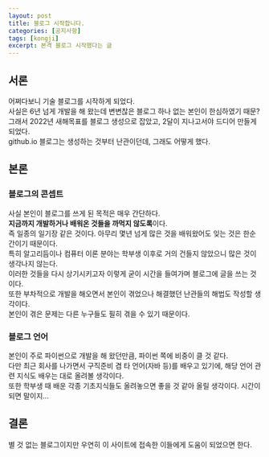```yaml
---
layout: post
title: 블로그 시작합니다.
categories: [공지사항]
tags: [kongji]
excerpt: 본격 블로그 시작했다는 글
---
```


## 서론

어쩌다보니 기술 블로그를 시작하게 되었다.  
사실은 6년 넘게 개발을 해 왔는데 변변찮은 블로그 하나 없는 본인이 한심하였기 때문?  
그래서 2022년 새해목표를 블로그 생성으로 잡았고, 2달이 지나고서야 드디어 만들게 되었다.  
github.io 블로그는 생성하는 것부터 난관이던데, 그래도 어떻게 했다.

## 본론

### 블로그의 콘셉트

사실 본인이 블로그를 쓰게 된 목적은 매우 간단하다.  
**지금까지 개발하거나 배워온 것들을 까먹지 않도록**이다.  
즉 일종의 일기장 같은 것이다. 아무리 몇년 넘게 많은 것을 배워왔어도 잊는 것은 한순간이기 때문이다.  
특히 알고리듬이나 컴퓨터 이론 분야는 학부생 이후로 거의 건들지 않았으니 많은 것이 생각나지 않는다.  
이러한 것들을 다시 상기시키고자 이렇게 굳이 시간을 들여가며 블로그에 글을 쓰는 것이다.  
또한 부차적으로 개발을 해오면서 본인이 겪었으나 해결했던 난관들의 해법도 작성할 생각이다.  
본인이 겪은 문제는 다른 누구들도 필히 겪을 수 있기 때문이다.

### 블로그 언어

본인이 주로 파이썬으로 개발을 해 왔던만큼,
파이썬 쪽에 비중이 클 것 같다.  
다만 최근 회사를 나가면서 구직준비 겸 타 언어(자바 등)를 배우고 있기에, 해당 언어 관련 지식도 배우는 대로 올려볼 생각이다.  
또한 학부생 때 배운 각종 기초지식들도 올려놓으면 좋을 것 같아 올릴 생각이다. 시간이 되면 말이지...

## 결론

별 것 없는 블로그이지만 우연히 이 사이트에 접속한 이들에게 도움이 되었으면 한다.
